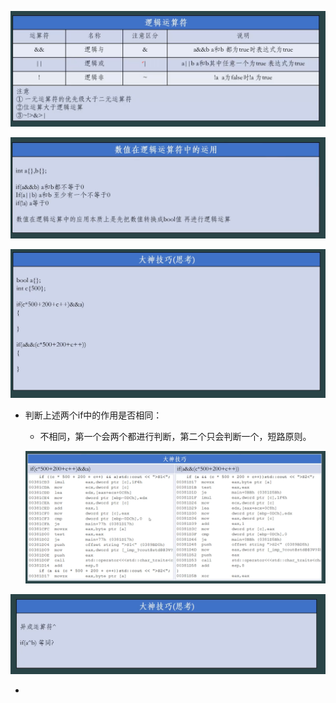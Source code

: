![image load fail](./picture/Snipaste_2025-10-30_23-46-47.png)



![image load fail](./picture/Snipaste_2025-10-30_23-56-02.png)



![](./picture/Snipaste_2025-10-30_23-58-31.png)

- 判断上述两个if中的作用是否相同：
  
  - 不相同，第一个会两个都进行判断，第二个只会判断一个，短路原则。
  
  ![image load fail](./picture/Snipaste_2025-11-01_14-50-12.png)





![](./picture/Snipaste_2025-10-30_23-59-09.png)

- 